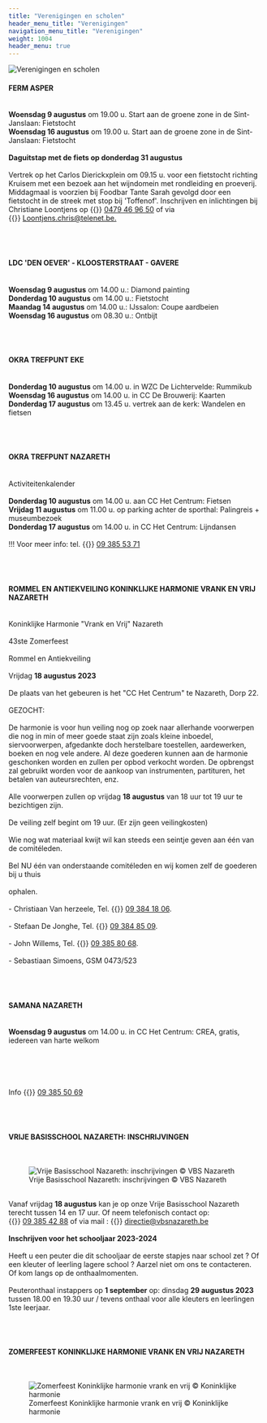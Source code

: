 ```yaml
---
title: "Verenigingen en scholen"
header_menu_title: "Verenigingen"
navigation_menu_title: "Verenigingen"
weight: 1004
header_menu: true
---
```


![Verenigingen en scholen](images/verenigingen-en-scholen.jpg)




#### FERM ASPER
<br>
<b>Woensdag 9 augustus</b> om 19.00 u. Start aan de groene zone in de Sint-Janslaan: Fietstocht<br>
<b>Woensdag 16 augustus</b> om 19.00 u. Start aan de groene zone in de Sint-Janslaan: Fietstocht<br>
<br>
<b>Daguitstap met de fiets op donderdag 31 augustus</b><br>
<br>
Vertrek op het Carlos Dierickxplein om 09.15 u. voor een fietstocht richting Kruisem met een bezoek aan het wijndomein met rondleiding en proeverij.<br>
Middagmaal is voorzien bij Foodbar Tante Sarah gevolgd door een fietstocht in de streek met stop bij 'Toffenof'. Inschrijven en inlichtingen bij Christiane Loontjens op {{<icon class="fa fa-phone">}}&nbsp;<a href="tel:0479469650">0479 46 96 50</a> of via {{<icon class="fa fa-envelope">}}&nbsp;<a href="Loontjens.chris@telenet.be.">Loontjens.chris@telenet.be.</a><br>
<br>
<br>
<br>





#### LDC 'DEN OEVER' - KLOOSTERSTRAAT - GAVERE
<br>
<b>Woensdag 9 augustus</b> om 14.00 u.: Diamond painting<br>
<b>Donderdag 10 augustus</b> om 14.00 u.: Fietstocht<br>
<b>Maandag 14 augustus</b> om 14.00 u.: IJssalon: Coupe aardbeien<br>
<b>Woensdag 16 augustus</b> om 08.30 u.: Ontbijt<br>
<br>
<br>
<br>





#### OKRA TREFPUNT EKE
<br>
<b>Donderdag 10 augustus</b> om 14.00 u. in WZC De Lichtervelde: Rummikub<br>
<b>Woensdag 16 augustus</b> om 14.00 u. in CC De Brouwerij: Kaarten<br>
<b>Donderdag 17 augustus</b> om 13.45 u. vertrek aan de kerk: Wandelen en fietsen<br>
<br>
<br>
<br>





#### OKRA TREFPUNT NAZARETH
<br>
Activiteitenkalender<br>
<br>
<b>Donderdag 10 augustus</b> om 14.00 u. aan CC Het Centrum: Fietsen<br>
<b>Vrijdag 11 augustus</b> om 11.00 u. op parking achter de sporthal: Palingreis + museumbezoek<br>
<b>Donderdag 17 augustus</b> om 14.00 u. in CC Het Centrum: Lijndansen<br>
<br>
!!! Voor meer info: tel. {{<icon class="fa fa-phone">}}&nbsp;<a href="tel:093855371">09 385 53 71</a><br>
<br>
<br>
<br>





#### ROMMEL EN ANTIEKVEILING KONINKLIJKE HARMONIE VRANK EN VRIJ NAZARETH
<br>
Koninklijke Harmonie "Vrank en Vrij" Nazareth<br>
<br>
43ste Zomerfeest<br>
<br>
Rommel en Antiekveiling<br>
<br>
Vrijdag <b>18 augustus 2023</b><br>
<br>
De plaats van het gebeuren is het "CC Het Centrum" te Nazareth, Dorp 22.<br>
<br>
GEZOCHT:<br>
<br>
De harmonie is voor hun veiling nog op zoek naar allerhande voorwerpen die nog in min of meer goede staat zijn zoals kleine inboedel, siervoorwerpen, afgedankte doch herstelbare toestellen, aardewerken, boeken en nog vele andere. Al deze goederen kunnen aan de harmonie geschonken worden en zullen per opbod verkocht worden. De opbrengst zal gebruikt worden voor de aankoop van instrumenten, partituren, het betalen van auteursrechten, enz.<br>
<br>
Alle voorwerpen zullen op vrijdag <b>18 augustus</b> van 18 uur tot 19 uur te bezichtigen zijn.<br>
<br>
De veiling zelf begint om 19 uur. (Er zijn geen veilingkosten)<br>
<br>
Wie nog wat materiaal kwijt wil kan steeds een seintje geven aan één van de comitéleden.<br>
<br>
Bel NU één van onderstaande comitéleden en wij komen zelf de goederen bij u thuis<br>
<br>
ophalen.<br>
<br>
- Christiaan Van herzeele, Tel. {{<icon class="fa fa-phone">}}&nbsp;<a href="tel:093841806">09 384 18 06</a>.<br>
<br>
- Stefaan De Jonghe, Tel. {{<icon class="fa fa-phone">}}&nbsp;<a href="tel:093848509">09 384 85 09</a>.<br>
<br>
- John Willems, Tel. {{<icon class="fa fa-phone">}}&nbsp;<a href="tel:093858068">09 385 80 68</a>.<br>
<br>
- Sebastiaan Simoens, GSM 0473/523<br>
<br>
<br>
<br>





#### SAMANA NAZARETH
<br>
<b>Woensdag 9 augustus</b> om 14.00 u. in CC Het Centrum: CREA, gratis, iedereen van harte welkom<br>
<br>
<br>
<br>
<br>
<br>
Info {{<icon class="fa fa-phone">}}&nbsp;<a href="tel:093855069">09 385 50 69</a><br>
<br>
<br>
<br>





#### VRIJE BASISSCHOOL NAZARETH: INSCHRIJVINGEN
<br>
<figure><img src="images/pb-vbsn.jpg" alt=" Vrije Basisschool Nazareth: inschrijvingen © VBS Nazareth" style="max-height: 500px; max-width: 500px;" /><figcaption> Vrije Basisschool Nazareth: inschrijvingen © VBS Nazareth</figcaption></figure><br>
Vanaf vrijdag <b>18 augustus</b> kan je op onze Vrije Basisschool Nazareth terecht tussen 14 en 17 uur. Of neem telefonisch contact op: {{<icon class="fa fa-phone">}}&nbsp;<a href="tel:093854288">09 385 42 88</a> of via mail : {{<icon class="fa fa-envelope">}}&nbsp;<a href="directie@vbsnazareth.be">directie@vbsnazareth.be</a><br>
<br>
<b>Inschrijven voor het schooljaar 2023-2024</b><br>
<br>
Heeft u een peuter die dit schooljaar de eerste stapjes naar school zet ? Of een kleuter of leerling lagere school ? Aarzel niet om ons te contacteren.<br>
Of kom langs op de onthaalmomenten.<br>
<br>
Peuteronthaal instappers op <b>1 september</b> op: dinsdag <b>29 augustus 2023</b> tussen 18.00 en 19.30 uur / tevens onthaal voor alle kleuters en leerlingen 1ste leerjaar.<br>
<br>
<br>
<br>





#### ZOMERFEEST KONINKLIJKE HARMONIE VRANK EN VRIJ NAZARETH
<br>
<figure><img src="images/pb-vrank.jpg" alt=" Zomerfeest Koninklijke harmonie vrank en vrij © Koninklijke harmonie" style="max-height: 500px; max-width: 500px;" /><figcaption> Zomerfeest Koninklijke harmonie vrank en vrij © Koninklijke harmonie</figcaption></figure><br>
<br>
<br>
<br>


